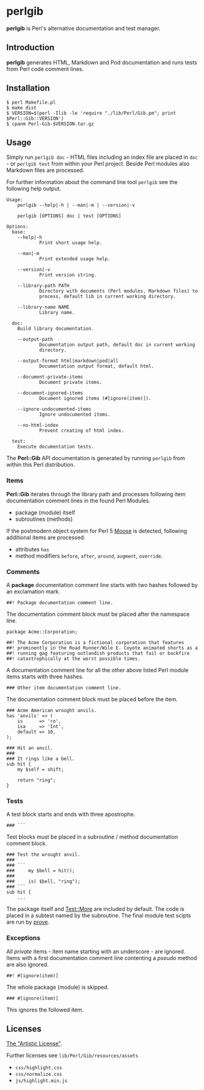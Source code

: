 # perlgib

**perlgib** is Perl's alternative documentation and test manager.

## Introduction

**perlgib** generates HTML, Markdown and Pod documentation and runs tests from
Perl code comment lines.

## Installation

    $ perl Makefile.pl
    $ make dist
    $ VERSION=$(perl -Ilib -le 'require "./lib/Perl/Gib.pm"; print $Perl::Gib::VERSION')
    $ cpanm Perl-Gib-$VERSION.tar.gz

## Usage

Simply run `perlgib doc` - HTML files including an index file are placed in
`doc` - or `perlgib test` from within your Perl project. Beside Perl modules
also Markdown files are processed.

For further information about the command line tool `perlgib` see the
following help output.

    Usage:
        perlgib --help|-h | --man|-m | --version|-v

        perlgib [OPTIONS] doc | test [OPTIONS]

    Options:
      base:
        --help|-h
                Print short usage help.

        --man|-m
                Print extended usage help.

        --version|-v
                Print version string.

        --library-path PATH
                Directory with documents (Perl modules, Markdown files) to
                process, default lib in current working directory.

        --library-name NAME
                Library name.

      doc:
        Build library documentation.

        --output-path
                Documentation output path, default doc in current working
                directory.

        --output-format html|markdown|pod|all
                Documentation output format, default html.

        --document-private-items
                Document private items.

        --document-ignored-items
                Document ignored items (#[ignore(item)]).

        --ignore-undocumented-items
                Ignore undocumented items.

        --no-html-index
                Prevent creating of html index.

      test:
        Execute documentation tests.

The **Perl::Gib** API documentation is generated by running `perlgib` from
within this Perl distribution.

### Items

**Perl::Gib** iterates through the library path and processes following
item documentation comment lines in the found Perl Modules.

* package (module) itself
* subroutines (methods)

If the postmodern object system for Perl 5
[Moose](https://metacpan.org/pod/Moose) is detected, following additional
items are processed.

* attributes `has`
* method modifiers `before`, `after`, `around`, `augment`, `override`.

### Comments

A **package** documentation comment line starts with two hashes followed by an
exclamation mark.

    ##! Package documentation comment line.

The documentation comment block must be placed after the namespace line.

    package Acme::Corporation;

    ##! The Acme Corporation is a fictional corporation that features
    ##! prominently in the Road Runner/Wile E. Coyote animated shorts as a
    ##! running gag featuring outlandish products that fail or backfire
    ##! catastrophically at the worst possible times.

A documentation comment line for all the other above listed Perl module items
starts with three hashes.

    ### Other item documentation comment line.

The documentation comment block must be placed before the item.

    ### Acme American wrought anvils.
    has 'anvils' => (
        is      => 'ro',
        isa     => 'Int',
        default => 10,
    );

    ### Hit an anvil.
    ###
    ### It rings like a bell.
    sub hit {
        my $self = shift;

        return "ring";
    }

### Tests

A test block starts and ends with three apostrophe.

    ### ```

Test blocks must be placed in a subroutine / method documentation comment block.

    ### Test the wrought anvil.
    ###
    ### ```
    ###     my $bell = hit();
    ###
    ###     is( $bell, "ring");
    ### ```
    sub hit {
        ...

The package itself and [Test::More](https://metacpan.org/pod/Test::More) are
included by default. The code is placed in a subtest named by the subroutine.
The final module test scipts are run by
[prove](https://metacpan.org/pod/distribution/Test-Harness/bin/prove).

### Exceptions

All *private* items - item name starting with an underscore - are ignored.
Items with a first documentation comment line contenting a *pseudo* method
are also ignored.

    ##! #[ignore(item)]

The whole package (module) is skipped.

    ### #[ignore(item)]

This ignores the followed item.

## Licenses

[The "Artistic License"](http://dev.perl.org/licenses/artistic.html).

Further licenses see `lib/Perl/Gib/resources/assets`

* `css/highlight.css`
* `css/normalize.css`
* `js/highlight.min.js`

